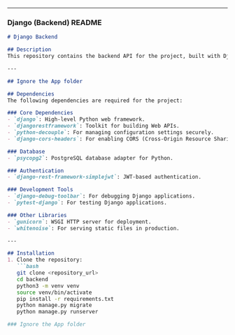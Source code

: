 
---

### Django (Backend) README

```markdown
# Django Backend

## Description
This repository contains the backend API for the project, built with Django and Django REST Framework (DRF).

---

## Ignore the App folder

## Dependencies
The following dependencies are required for the project:

### Core Dependencies
- `django`: High-level Python web framework.
- `djangorestframework`: Toolkit for building Web APIs.
- `python-decouple`: For managing configuration settings securely.
- `django-cors-headers`: For enabling CORS (Cross-Origin Resource Sharing).

### Database
- `psycopg2`: PostgreSQL database adapter for Python.

### Authentication
- `django-rest-framework-simplejwt`: JWT-based authentication.

### Development Tools
- `django-debug-toolbar`: For debugging Django applications.
- `pytest-django`: For testing Django applications.

### Other Libraries
- `gunicorn`: WSGI HTTP server for deployment.
- `whitenoise`: For serving static files in production.

---

## Installation
1. Clone the repository:
   ```bash
   git clone <repository_url>
   cd backend
   python3 -m venv venv
   source venv/bin/activate
   pip install -r requirements.txt
   python manage.py migrate
   python manage.py runserver

### Ignore the App folder
